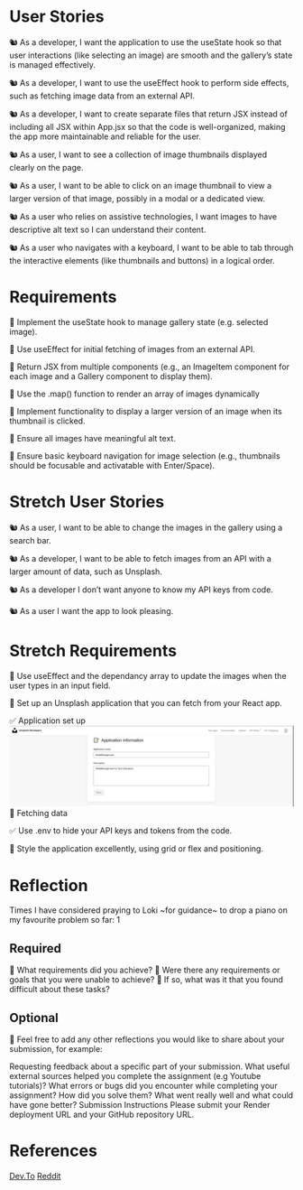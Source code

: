# User Stories
🐿️ As a developer, I want the application to use the useState hook so that user interactions (like selecting an image) are smooth and the gallery’s state is managed effectively.

🐿️ As a developer, I want to use the useEffect hook to perform side effects, such as fetching image data from an external API.

🐿️ As a developer, I want to create separate files that return JSX instead of including all JSX within App.jsx so that the code is well-organized, making the app more maintainable and reliable for the user.

🐿️ As a user, I want to see a collection of image thumbnails displayed clearly on the page.

🐿️ As a user, I want to be able to click on an image thumbnail to view a larger version of that image, possibly in a modal or a dedicated view.

🐿️ As a user who relies on assistive technologies, I want images to have descriptive alt text so I can understand their content.

🐿️ As a user who navigates with a keyboard, I want to be able to tab through the interactive elements (like thumbnails and buttons) in a logical order.

# Requirements
🎯 Implement the useState hook to manage gallery state (e.g. selected image).

🎯 Use useEffect for initial fetching of images from an external API.

🎯 Return JSX from multiple components (e.g., an ImageItem component for each image and a Gallery component to display them).

🎯 Use the .map() function to render an array of images dynamically

🎯 Implement functionality to display a larger version of an image when its thumbnail is clicked.

🎯 Ensure all images have meaningful alt text.

🎯 Ensure basic keyboard navigation for image selection (e.g., thumbnails should be focusable and activatable with Enter/Space).

# Stretch User Stories
🐿️ As a user, I want to be able to change the images in the gallery using a search bar.

🐿️ As a developer, I want to be able to fetch images from an API with a larger amount of data, such as Unsplash.

🐿️ As a developer I don’t want anyone to know my API keys from code.

🐿️ As a user I want the app to look pleasing.

# Stretch Requirements
🏹 Use useEffect and the dependancy array to update the images when the user types in an input field.

🏹 Set up an Unsplash application that you can fetch from your React app.
   
   ✅ Application set up
   ![alt text](image.png)
   🏹 Fetching data

✅ Use .env to hide your API keys and tokens from the code.

🏹 Style the application excellently, using grid or flex and positioning.

# Reflection
Times I have considered praying to Loki ~for guidance~ to drop a piano on my favourite problem so far: 1

## Required
🎯 What requirements did you achieve?
🎯 Were there any requirements or goals that you were unable to achieve?
🎯 If so, what was it that you found difficult about these tasks?

## Optional
🏹 Feel free to add any other reflections you would like to share about your submission, for example:

Requesting feedback about a specific part of your submission.
What useful external sources helped you complete the assignment (e.g Youtube tutorials)?
What errors or bugs did you encounter while completing your assignment? How did you solve them?
What went really well and what could have gone better?
Submission Instructions
Please submit your Render deployment URL and your GitHub repository URL.

# References
[Dev.To](https://dev.to/)
[Reddit](https://reddit.com)
